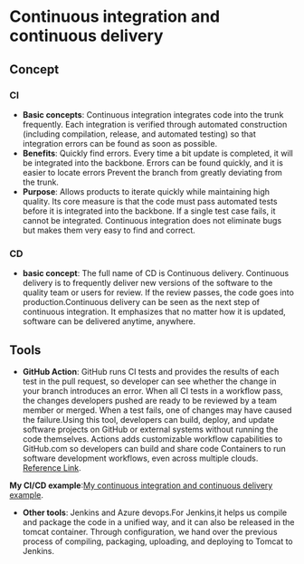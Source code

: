 # Continuous integration and continuous delivery
## Concept
### CI
+ **Basic concepts**:
Continuous integration integrates code into the trunk frequently.
Each integration is verified through automated construction (including compilation, release, and automated testing) so that integration errors can be found as soon as possible.
+ **Benefits**:
Quickly find errors. Every time a bit update is completed, it will be integrated into the backbone. Errors can be found quickly, and it is easier to locate errors
Prevent the branch from greatly deviating from the trunk. 
+ **Purpose**:
Allows products to iterate quickly while maintaining high quality. Its core measure is that the code must pass automated tests before it is integrated into the backbone. If a single test case fails, it cannot be integrated. Continuous integration does not eliminate bugs but makes them very easy to find and correct.
### CD
+ **basic concept**:
The full name of CD is Continuous delivery. Continuous delivery is to frequently deliver new versions of the software to the quality team or users for review. If the review passes, the code goes into production.Continuous delivery can be seen as the next step of continuous integration. It emphasizes that no matter how it is updated, software can be delivered anytime, anywhere.

## Tools
+ **GitHub Action**:
GitHub runs  CI tests and provides the results of each test in the pull request, so developer can see whether the change in your branch introduces an error. When all CI tests in a workflow pass, the changes developers pushed are ready to be reviewed by a team member or merged. When a test fails, one of changes may have caused the failure.Using this tool, developers can build, deploy, and update software projects on GitHub or external systems without running the code themselves. Actions adds customizable workflow capabilities to GitHub.com so developers can build and share code Containers to run software development workflows, even across multiple clouds.
[Reference Link](https://docs.github.com/en/actions/automating-builds-and-tests/about-continuous-integration).

**My CI/CD example**:[My continuous integration and continuous delivery example](https://github.com/daisyqin123/continuous-integration-and-continuous-delivery-).
+ **Other tools**:
Jenkins and Azure devops.For Jenkins,it helps us compile and package the code in a unified way, and it can also be released in the tomcat container.
Through configuration, we hand over the previous process of compiling, packaging, uploading, and deploying to Tomcat to Jenkins.
